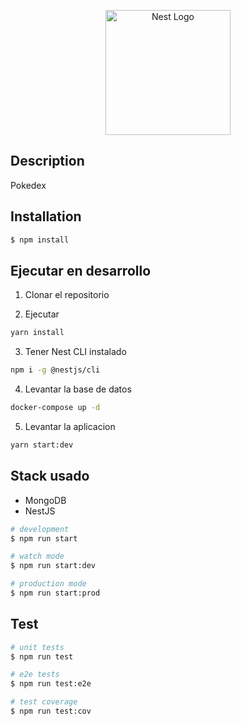 <p align="center">
  <a href="http://nestjs.com/" target="blank"><img src="https://nestjs.com/img/logo-small.svg" width="200" alt="Nest Logo" /></a>
</p>

## Description

Pokedex

## Installation

```bash
$ npm install
```

## Ejecutar en desarrollo
1. Clonar el repositorio

2. Ejecutar
```bash
yarn install
```

3. Tener Nest CLI instalado
```bash
npm i -g @nestjs/cli
```

4. Levantar la base de datos
```bash
docker-compose up -d
```

5. Levantar la aplicacion
```bash
yarn start:dev
```

## Stack usado
* MongoDB
* NestJS

```bash
# development
$ npm run start

# watch mode
$ npm run start:dev

# production mode
$ npm run start:prod
```

## Test

```bash
# unit tests
$ npm run test

# e2e tests
$ npm run test:e2e

# test coverage
$ npm run test:cov
```
